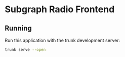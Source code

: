 # Subgraph Radio Frontend

## Running

Run this application with the trunk development server:

```bash
trunk serve --open
```
